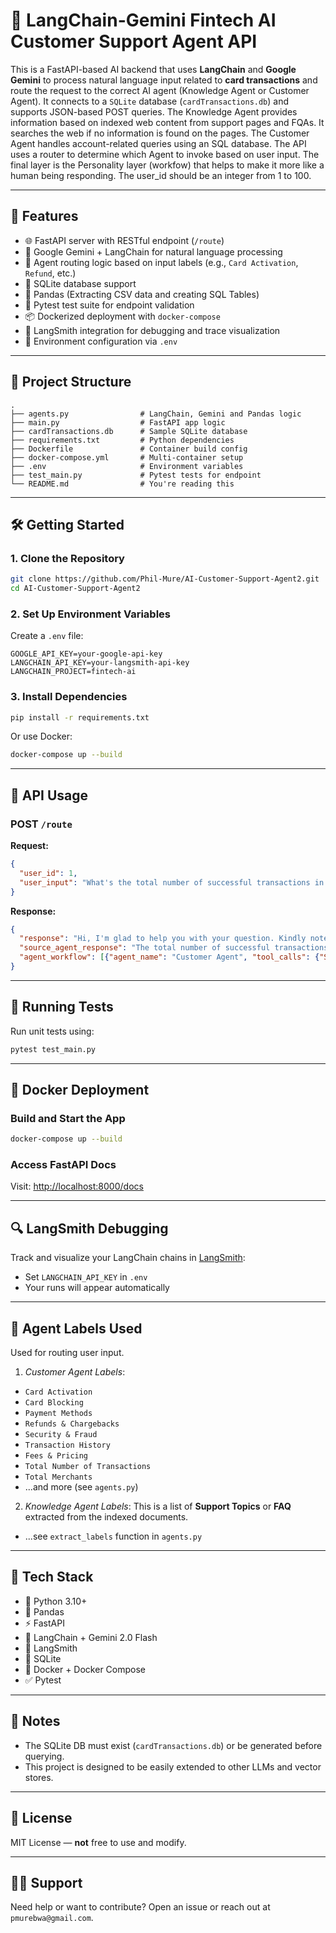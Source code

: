 # 🧠 LangChain-Gemini Fintech AI Customer Support Agent API

This is a FastAPI-based AI backend that uses **LangChain** and **Google Gemini** to process natural language input related to **card transactions** and route the request to the correct AI agent (Knowledge Agent or Customer Agent). It connects to a `SQLite` database (`cardTransactions.db`) and supports JSON-based POST queries. The Knowledge Agent provides information based on indexed web content from support pages and FQAs. It searches the web if no information is found on the pages. The Customer Agent handles account-related queries using an SQL database. The API uses a router to determine which Agent to invoke based on user input. The final layer is the Personality layer (workfow) that helps to make it more like a human being responding. The user_id should be an integer from 1 to 100.

---

## 🚀 Features

* 🌐 FastAPI server with RESTful endpoint (`/route`)
* 🔮 Google Gemini + LangChain for natural language processing
* 🧠 Agent routing logic based on input labels (e.g., `Card Activation`, `Refund`, etc.)
* 🐬 SQLite database support
* 🐼 Pandas (Extracting CSV data and creating SQL Tables)
* 🧪 Pytest test suite for endpoint validation
* 📦 Dockerized deployment with `docker-compose`
* 🌱 LangSmith integration for debugging and trace visualization
* 🔐 Environment configuration via `.env`

---

## 📂 Project Structure

```
.
├── agents.py                # LangChain, Gemini and Pandas logic
├── main.py                  # FastAPI app logic
├── cardTransactions.db      # Sample SQLite database
├── requirements.txt         # Python dependencies
├── Dockerfile               # Container build config
├── docker-compose.yml       # Multi-container setup
├── .env                     # Environment variables
├── test_main.py             # Pytest tests for endpoint
└── README.md                # You're reading this
```

---

## 🛠️ Getting Started

### 1. Clone the Repository

```bash
git clone https://github.com/Phil-Mure/AI-Customer-Support-Agent2.git
cd AI-Customer-Support-Agent2
```

### 2. Set Up Environment Variables

Create a `.env` file:

```env
GOOGLE_API_KEY=your-google-api-key
LANGCHAIN_API_KEY=your-langsmith-api-key
LANGCHAIN_PROJECT=fintech-ai
```

### 3. Install Dependencies

```bash
pip install -r requirements.txt
```

Or use Docker:

```bash
docker-compose up --build
```

---

## 🧠 API Usage

### POST `/route`

**Request:**

```json
{
  "user_id": 1,
  "user_input": "What's the total number of successful transactions in my account?"
}
```

**Response:**

```json
{
  "response": "Hi, I'm glad to help you with your question. Kindly note that the total number of successful transactions in your account is 8.",
  "source_agent_response": "The total number of successful transactions for this user of id 1 is 8",
  "agent_workflow": [{"agent_name": "Customer Agent", "tool_calls": {"SQLSearchTool": "SQL Results", "SQLLabelExtractorTool": "SQL Labels"}}]
}
```

---

## 🦪 Running Tests

Run unit tests using:

```bash
pytest test_main.py
```

---

## 🐳 Docker Deployment

### Build and Start the App

```bash
docker-compose up --build
```

### Access FastAPI Docs

Visit: [http://localhost:8000/docs](http://localhost:8000/docs)

---

## 🔍 LangSmith Debugging

Track and visualize your LangChain chains in [LangSmith](https://smith.langchain.com):

* Set `LANGCHAIN_API_KEY` in `.env`
* Your runs will appear automatically

---

## 🧠 Agent Labels Used

Used for routing user input. 
1. *Customer Agent Labels*:

* `Card Activation`
* `Card Blocking`
* `Payment Methods`
* `Refunds & Chargebacks`
* `Security & Fraud`
* `Transaction History`
* `Fees & Pricing`
* `Total Number of Transactions`
* `Total Merchants`
* ...and more (see `agents.py`)

2. *Knowledge Agent Labels*:
This is a list of **Support Topics** or **FAQ** extracted from the indexed documents.
* ...see `extract_labels` function in `agents.py`

---

## 🧠 Tech Stack

* 🐍 Python 3.10+
* 🐼 Pandas
* ⚡ FastAPI
* 🔮 LangChain + Gemini 2.0 Flash
* 🧠 LangSmith
* 🐬 SQLite
* 🐳 Docker + Docker Compose
* ✅ Pytest

---

## 📌 Notes

* The SQLite DB must exist (`cardTransactions.db`) or be generated before querying.
* This project is designed to be easily extended to other LLMs and vector stores.

---

## 📃 License

MIT License — **not** free to use and modify.

---

## 🤛‍♂️ Support

Need help or want to contribute?
Open an issue or reach out at `pmurebwa@gmail.com`.


